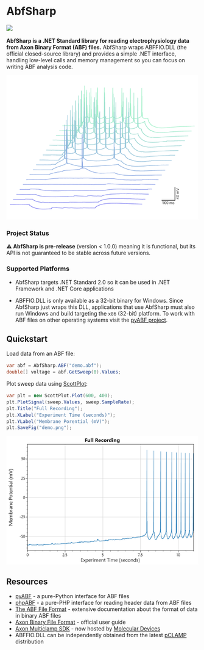 # AbfSharp
[![](https://img.shields.io/azure-devops/build/swharden/swharden/5?label=Build&logo=azure%20pipelines)](https://dev.azure.com/swharden/swharden/_build/latest?definitionId=5&branchName=master)

**AbfSharp is a .NET Standard library for reading electrophysiology data from Axon Binary Format (ABF) files.** AbfSharp wraps ABFFIO.DLL (the official closed-source library) and provides a simple .NET interface, handling low-level calls and memory management so you can focus on writing ABF analysis code.

<div align="center">

![](dev/graphics/Test_Plot_3D.png)

</div>

### Project Status

**⚠️ AbfSharp is pre-release** (version < 1.0.0) meaning it is functional, but its API is not guaranteed to be stable across future versions.

### Supported Platforms

* AbfSharp targets .NET Standard 2.0 so it can be used in .NET Framework and .NET Core applications

* ABFFIO.DLL is only available as a 32-bit binary for Windows. Since AbfSharp just wraps this DLL, applications that use AbfSharp must also run Windows and build targeting the `x86` (32-bit) platform. To work with ABF files on other operating systems visit the [pyABF project](https://swharden.com/pyabf).

## Quickstart

Load data from an ABF file:

```cs
var abf = AbfSharp.ABF("demo.abf");
double[] voltage = abf.GetSweep(0).Values;
```

Plot sweep data using [ScottPlot](https://swharden.com/scottplot):

```cs
var plt = new ScottPlot.Plot(600, 400);
plt.PlotSignal(sweep.Values, sweep.SampleRate);
plt.Title("Full Recording");
plt.XLabel("Experiment Time (seconds)");
plt.YLabel("Membrane Porential (mV)");
plt.SaveFig("demo.png");
```

![](dev/graphics/Test_Plot_FullRecording.png)

## Resources
* [pyABF](https://swharden.com/pyabf) - a pure-Python interface for ABF files
* [phpABF](https://github.com/swharden/phpABF) - a pure-PHP interface for reading header data from ABF files
* [The ABF File Format](https://swharden.com/pyabf/abf2-file-format/) - extensive documentation about the format of data in binary ABF files
* [Axon Binary File Format](http://mdc.custhelp.com/euf/assets/software/FSP_ABFHelp_2.03.pdf) - official user guide
* [Axon Multiclamp SDK](http://mdc.custhelp.com/euf/assets/images/Multiclamp_SDK.zip) - now hosted by [Molecular Devices](https://support.moleculardevices.com/s/article/Axon-Conventional-Electrophysiology-Suite-of-Products-Knowledge-Base)
* ABFFIO.DLL can be independently obtained from the latest [pCLAMP](https://support.moleculardevices.com/s/article/Axon-pCLAMP-11-Electrophysiology-Data-Acquisition-Analysis-Software-Download-Page) distribution